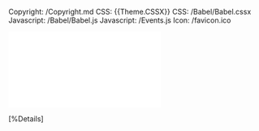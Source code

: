 ﻿Copyright: /Copyright.md
CSS: {{Theme.CSSX}}
CSS: /Babel/Babel.cssx
Javascript: /Babel/Babel.js
Javascript: /Events.js
Icon: /favicon.ico

![Menu](Menu.md)

<main>

[%Details]

</main>
